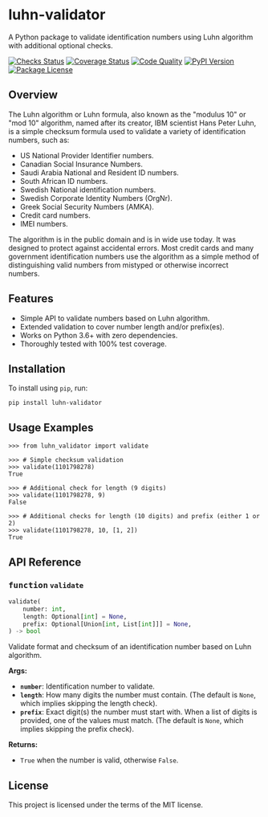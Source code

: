 # luhn-validator

A Python package to validate identification numbers using Luhn algorithm with additional optional
checks.

[![Checks Status](https://img.shields.io/github/workflow/status/dralshehri/luhn-validator/Checks/main?event=push&label=checks)][checks]
[![Coverage Status](https://img.shields.io/badge/coverage-100%25-success)][coverage]
[![Code Quality](https://img.shields.io/codefactor/grade/github/dralshehri/luhn-validator/main?&label=codefactor)][quality]
[![PyPI Version](https://img.shields.io/pypi/v/luhn-validator)][pypi-version]
[![Package License](https://img.shields.io/github/license/dralshehri/luhn-validator)][license]

[checks]: https://github.com/dralshehri/luhn-validator/actions/workflows/checks.yml
[coverage]: https://github.com/dralshehri/luhn-validator/actions/workflows/checks.yml
[quality]: https://www.codefactor.io/repository/github/dralshehri/luhn-validator/overview/main
[pypi-version]: https://pypi.python.org/pypi/luhn-validator
[license]: https://github.com/dralshehri/luhn-validator/blob/main/LICENSE

## Overview

The Luhn algorithm or Luhn formula, also known as the "modulus 10" or "mod 10" algorithm,
named after its creator, IBM scientist Hans Peter Luhn, is a simple checksum formula used
to validate a variety of identification numbers, such as:

- US National Provider Identifier numbers.
- Canadian Social Insurance Numbers.
- Saudi Arabia National and Resident ID numbers.
- South African ID numbers.
- Swedish National identification numbers.
- Swedish Corporate Identity Numbers (OrgNr).
- Greek Social Security Numbers (ΑΜΚΑ).
- Credit card numbers.
- IMEI numbers.

The algorithm is in the public domain and is in wide use today. It was designed to
protect against accidental errors. Most credit cards and many government identification
numbers use the algorithm as a simple method of distinguishing valid numbers from
mistyped or otherwise incorrect numbers.

## Features

- Simple API to validate numbers based on Luhn algorithm.
- Extended validation to cover number length and/or prefix(es).
- Works on Python 3.6+ with zero dependencies.
- Thoroughly tested with 100% test coverage.

## Installation

To install using `pip`, run:
```shell
pip install luhn-validator
```

## Usage Examples

```pycon
>>> from luhn_validator import validate

>>> # Simple checksum validation
>>> validate(1101798278)
True

>>> # Additional check for length (9 digits)
>>> validate(1101798278, 9)
False

>>> # Additional checks for length (10 digits) and prefix (either 1 or 2)
>>> validate(1101798278, 10, [1, 2])
True
```

## API Reference

### <kbd>function</kbd> `validate`

```python
validate(
    number: int,
    length: Optional[int] = None,
    prefix: Optional[Union[int, List[int]]] = None,
) -> bool
```

Validate format and checksum of an identification number based on Luhn algorithm.

**Args:**

- **`number`**: Identification number to validate.
- **`length`**: How many digits the number must contain. (The default is `None`,
  which implies skipping the length check).
- **`prefix`**: Exact digit(s) the number must start with. When a list of digits is
  provided, one of the values must match. (The default is `None`, which implies
  skipping the prefix check).

**Returns:**

- `True` when the number is valid, otherwise `False`.

## License

This project is licensed under the terms of the MIT license.

